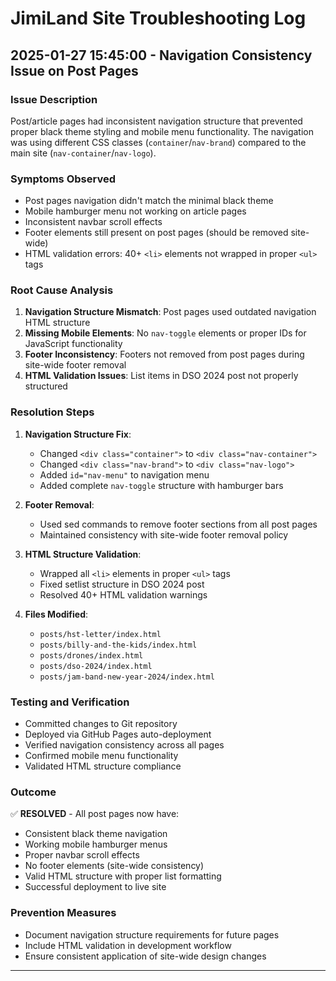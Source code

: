 # JimiLand Site Troubleshooting Log

## 2025-01-27 15:45:00 - Navigation Consistency Issue on Post Pages

### Issue Description
Post/article pages had inconsistent navigation structure that prevented proper black theme styling and mobile menu functionality. The navigation was using different CSS classes (`container`/`nav-brand`) compared to the main site (`nav-container`/`nav-logo`).

### Symptoms Observed
- Post pages navigation didn't match the minimal black theme
- Mobile hamburger menu not working on article pages
- Inconsistent navbar scroll effects
- Footer elements still present on post pages (should be removed site-wide)
- HTML validation errors: 40+ `<li>` elements not wrapped in proper `<ul>` tags

### Root Cause Analysis
1. **Navigation Structure Mismatch**: Post pages used outdated navigation HTML structure
2. **Missing Mobile Elements**: No `nav-toggle` elements or proper IDs for JavaScript functionality
3. **Footer Inconsistency**: Footers not removed from post pages during site-wide footer removal
4. **HTML Validation Issues**: List items in DSO 2024 post not properly structured

### Resolution Steps
1. **Navigation Structure Fix**:
   - Changed `<div class="container">` to `<div class="nav-container">`
   - Changed `<div class="nav-brand">` to `<div class="nav-logo">`
   - Added `id="nav-menu"` to navigation menu
   - Added complete `nav-toggle` structure with hamburger bars

2. **Footer Removal**:
   - Used sed commands to remove footer sections from all post pages
   - Maintained consistency with site-wide footer removal policy

3. **HTML Structure Validation**:
   - Wrapped all `<li>` elements in proper `<ul>` tags
   - Fixed setlist structure in DSO 2024 post
   - Resolved 40+ HTML validation warnings

4. **Files Modified**:
   - `posts/hst-letter/index.html`
   - `posts/billy-and-the-kids/index.html`
   - `posts/drones/index.html`
   - `posts/dso-2024/index.html`
   - `posts/jam-band-new-year-2024/index.html`

### Testing and Verification
- Committed changes to Git repository
- Deployed via GitHub Pages auto-deployment
- Verified navigation consistency across all pages
- Confirmed mobile menu functionality
- Validated HTML structure compliance

### Outcome
✅ **RESOLVED** - All post pages now have:
- Consistent black theme navigation
- Working mobile hamburger menus
- Proper navbar scroll effects
- No footer elements (site-wide consistency)
- Valid HTML structure with proper list formatting
- Successful deployment to live site

### Prevention Measures
- Document navigation structure requirements for future pages
- Include HTML validation in development workflow
- Ensure consistent application of site-wide design changes

---
